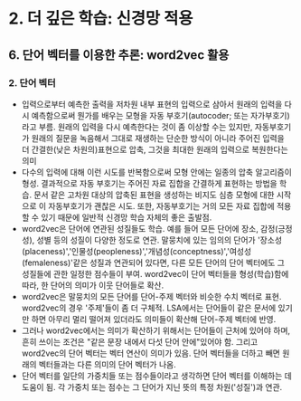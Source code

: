 # 2. 더 깊은 학습: 신경망 적용
## 6. 단어 벡터를 이용한 추론: word2vec 활용
### 2. 단어 벡터
- 입력으로부터 예측한 출력을 저차원 내부 표현의 입력으로 삼아서 원래의 입력을 다시 예측함으로써 뭔가를 배우는 모형을 자동 부호기(autocoder; 또는 자가부호기)라고 부름. 원래의 입력을 다시 예측한다는 것이 좀 이상할 수는 있지만, 자동부호기가 원래의 질문을 녹음해서 그대로 재생하는 단순한 방식이 아니라 주어진 입력을 더 간결한(낮은 차원의)표현으로 압축, 그것을 최대한 원래의 입력으로 복원한다는 의미
- 다수의 입력에 대해 이런 시도를 반복함으로써 모형 안에는 일종의 압축 알고리즘이 형성. 결과적으로 자동 부호기는 주어진 자료 집합을 간결하게 표현하는 방법을 학습. 문서 같은 고차원 대상의 압축된 표현을 생성하는 비지도 심층 모형에 대한 시작으로 이 자동부호기가 괜찮은 시도. 또한, 자동부호기는 거의 모든 자료 집합에 적용할 수 있기 때문에 일반적 신경망 학습 자체의 좋은 출발점.
- word2vec은 단어에 연관된 성질들도 학습. 예를 들어 모든 단어에 장소, 감정(긍정성), 성별 등의 성질이 다양한 정도로 연관. 말뭉치에 있는 임의의 단어가 '장소성(placeness)','인물성(peopleness)','개념성(conceptness)','여성성(femaleness)'같은 성질과 연관되어 있다면, 다른 모든 단어의 단어 벡터에도 그 성질들에 관한 일정한 점수들이 부여. word2vec이 단어 벡터들을 형성(학습)함에 따라, 한 단어의 의미가 이웃 단어들로 확산.
- word2vec은 말뭉치의 모든 단어를 단어-주제 벡터와 비슷한 수치 벡터로 표현. word2vec의 경우 '주제'들이 좀 더 구체적. LSA에서는 단어들이 같은 문서에 있기만 하면 아무리 멀리 떨어져 있더라도 의미들이 확산해 단어-주제 벡터에 반영.
- 그러나 word2vec에서는 의미가 확산하기 위해서는 단어들이 근처에 있어야 하며, 흔히 쓰이는 조건은 "같은 문장 내에서 다섯 단어 안에"있어야 함. 그리고 word2vec의  단어 벡터는 벡터 연산이 의미가 있음. 단어 벡터들을 더하고 빼면 원래의 벡터들과는 다른 의미의 단어 벡터가 나옴.
- 단어 벡터를 일단의 가중치들 또는 점수들이라고 생각하면 단어 벡터를 이해하는 데 도움이 됨. 각 가중치 또는 점수는 그 단어가 지닌 뜻의 특정 차원('성질')과 연관.